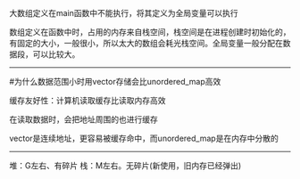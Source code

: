 大数组定义在main函数中不能执行，将其定义为全局变量可以执行

数组定义在函数中时，占用的内存来自栈空间，栈空间是在进程创建时初始化的，有固定的大小，一般很小，所以太大的数组会耗光栈空间。全局变量一般分配在数据段，可以比较大。
***
#为什么数据范围小时用vector存储会比unordered_map高效

缓存友好性：计算机读取缓存比读取内存高效

在读取数据时，会把地址周围的也进行缓存

vector是连续地址，更容易被缓存命中，而unordered_map是在内存中分散的
***
堆：G左右、有碎片     栈：M左右。无碎片(新使用，旧内存已经弹出)



